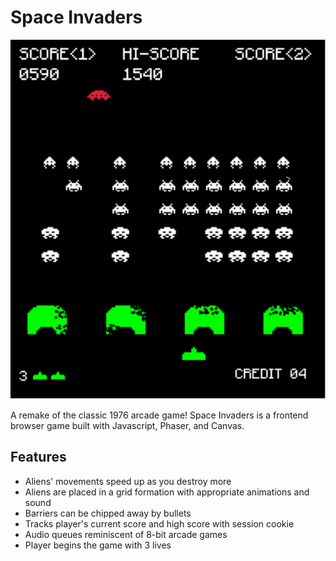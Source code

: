 # Space Invaders

![Alt text](/assets/images/space-invaders.png?raw=true)

A remake of the classic 1976 arcade game!
Space Invaders is a frontend browser game built with Javascript, Phaser, and Canvas.

## Features
- Aliens' movements speed up as you destroy more
- Aliens are placed in a grid formation with appropriate animations and sound
- Barriers can be chipped away by bullets
- Tracks player's current score and high score with session cookie
- Audio queues reminiscent of 8-bit arcade games
- Player begins the game with 3 lives

